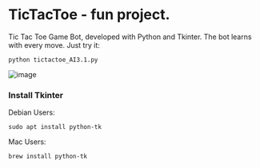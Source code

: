 # TicTacToe - fun project.

Tic Tac Toe Game Bot, developed with Python and Tkinter. The bot learns with every move.
Just try it:

```
python tictactoe_AI3.1.py
```

![image](https://user-images.githubusercontent.com/73298827/124898898-e5bcf880-dfdf-11eb-9bd1-f51d4121cbbb.png)


### Install Tkinter

Debian Users:
```
sudo apt install python-tk
```

Mac Users:
```
brew install python-tk
```

